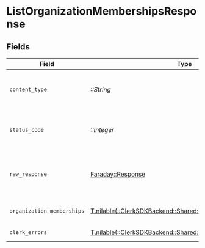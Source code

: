 # ListOrganizationMembershipsResponse


## Fields

| Field                                                                                                           | Type                                                                                                            | Required                                                                                                        | Description                                                                                                     |
| --------------------------------------------------------------------------------------------------------------- | --------------------------------------------------------------------------------------------------------------- | --------------------------------------------------------------------------------------------------------------- | --------------------------------------------------------------------------------------------------------------- |
| `content_type`                                                                                                  | *::String*                                                                                                      | :heavy_check_mark:                                                                                              | HTTP response content type for this operation                                                                   |
| `status_code`                                                                                                   | *::Integer*                                                                                                     | :heavy_check_mark:                                                                                              | HTTP response status code for this operation                                                                    |
| `raw_response`                                                                                                  | [Faraday::Response](https://www.rubydoc.info/gems/faraday/Faraday/Response)                                     | :heavy_check_mark:                                                                                              | Raw HTTP response; suitable for custom response parsing                                                         |
| `organization_memberships`                                                                                      | [T.nilable(::ClerkSDKBackend::Shared::OrganizationMemberships)](../../models/shared/organizationmemberships.md) | :heavy_minus_sign:                                                                                              | A list of organization memberships                                                                              |
| `clerk_errors`                                                                                                  | [T.nilable(::ClerkSDKBackend::Shared::ClerkErrors)](../../models/shared/clerkerrors.md)                         | :heavy_minus_sign:                                                                                              | Authentication invalid                                                                                          |